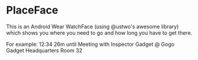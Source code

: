 # PlaceFace
This is an Android Wear WatchFace (using @ustwo's awesome library) which shows you where you need to go and how long you have to get there. 

For example: 
12:34
26m until 
Meeting with Inspector Gadget
@ Gogo Gadget Headquarters Room 32
